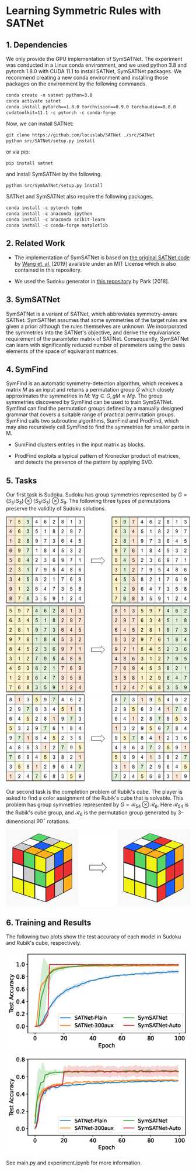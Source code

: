 # Learning Symmetric Rules with SATNet

## 1. Dependencies
We only provide the GPU implementation of SymSATNet.
The experiment was conducted in a Linux conda environment, and we used python 3.8 and pytorch 1.8.0 with CUDA 11.1 to install SATNet, SymSATNet packages.
We recommend creating a new conda environment and installing those packages on the environment by the following commands.

    conda create -n satnet python=3.8
    conda activate satnet
    conda install pytorch==1.8.0 torchvision==0.9.0 torchaudio==0.8.0 cudatoolkit=11.1 -c pytorch -c conda-forge

Now, we can install SATNet:

    git clone https://github.com/locuslab/SATNet ./src/SATNet
    python src/SATNet/setup.py install

or via pip:

    pip install satnet

and install SymSATNet by the following.

    python src/SymSATNet/setup.py install
    
SATNet and SymSATNet also require the following packages.

    conda install -c pytorch tqdm
    conda install -c anaconda ipython
    conda install -c anaconda scikit-learn
    conda install -c conda-forge matplotlib



## 2. Related Work
- The implementation of SymSATNet is based on [the original SATNet code](https://github.com/locuslab/SATNet) by [Wang et. al.](http://proceedings.mlr.press/v97/wang19e.html) [2019] available under an MIT License which is also contained in this repository.

- We used the Sudoku generator in [this repository](https://github.com/Kyubyong/sudoku) by Park [2018].

## 3. SymSATNet
SymSATNet is a variant of SATNet, which abbreviates symmetry-aware SATNet.
SymSATNet assumes that some symmetries of the target rules are given a priori although the rules themselves are unknown.
We incorporated the symmetries into the SATNet's objective, and derive the equivariance requirement of the paramteter matrix of SATNet.
Consequently, SymSATNet can learn with significantly reduced number of parameters using the basis elements of the space of equivariant matrices.

## 4. SymFind
SymFind is an automatic symmetry-detection algorithm, which receives a matrix $M$ as an input and returns a permutation group $G$ which closely approximates the symmetries in $M$: $\forall g \in G, \, gM \approx Mg$. The group symmetries discovered by SymFind can be used to train SymSATNet. Symfind can find the permutation groups defined by a manually designed grammar that covers a suitable range of practical permutation groups. SymFind calls two subroutine algorithms, SumFind and ProdFind, which may also recursively call SymFind to find the symmetries for smaller parts in M. 

- SumFind clusters entries in the input matrix as blocks.

- ProdFind exploits a typical pattern of Kronecker product of matrices, and detects the presence of the pattern by applying SVD.

## 5. Tasks
Our first task is Sudoku. Sudoku has group symmetries represented by $G = (S_3 \wr S_3) \otimes (S_3 \wr S_3) \otimes S_9$. The following three types of permutations preserve the validity of Sudoku solutions.

<img src="img/sudoku_1.png" width="550px" height="240px" title="sudoku_1" alt="sudoku_1"></img><br/>
<img src="img/sudoku_2.png" width="550px" height="240px" title="sudoku_2" alt="sudoku_2"></img><br/>
<img src="img/sudoku_3.png" width="550px" height="240px" title="sudoku_3" alt="sudoku_3"></img>

Our second task is the completion problem of Rubik's cube. The player is asked to find a color assignment of the Rubik's cube that is solvable. This problem has group symmetries represented by $G = \mathcal{R}_{54} \otimes \mathcal{R}_6$. Here $\mathcal{R}_{54}$ is the Rubik's cube group, and $\mathcal{R}_6$ is the permutation group generated by 3-dimensional $90^\circ$ rotations.

<img src="img/cube.png" width="550px" height="210px" title="sudoku_1" alt="sudoku_1"></img>


## 6. Training and Results
The following two plots show the test accuracy of each model in Sudoku and Rubik's cube, respectively.

<img src="img/sudoku_accuracy.png" width="500px" height="275px" title="sudoku_1" alt="sudoku_1"></img>
<img src="img/cube_accuracy.png" width="500px" height="275px" title="sudoku_1" alt="sudoku_1"></img>

See main.py and experiment.ipynb for more information.